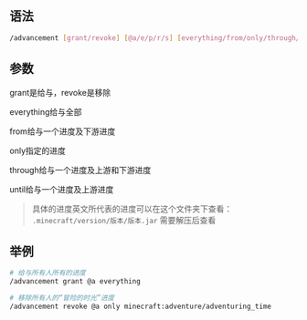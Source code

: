
## 语法

```bash
/advancement [grant/revoke] [@a/e/p/r/s] [everything/from/only/through/until] <minecraft:条目/进度>
```

## 参数

grant是给与，revoke是移除

everything给与全部

from给与一个进度及下游进度

only指定的进度

through给与一个进度及上游和下游进度

until给与一个进度及上游进度

> 具体的进度英文所代表的进度可以在这个文件夹下查看：
> `.minecraft/version/版本/版本.jar`
> 需要解压后查看

## 举例

```bash
# 给与所有人所有的进度
/advancement grant @a everything

# 移除所有人的“冒险的时光”进度
/advancement revoke @a only minecraft:adventure/adventuring_time
```
